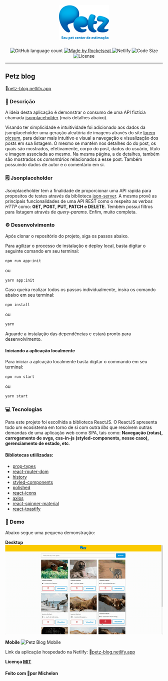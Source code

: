 <h1 align="center">
  <img src="/.github/logo_petz.png" />
</h1>

<p align="center">
  <img alt="GitHub language count" src="https://img.shields.io/github/languages/count/michelonsouza/petz?color=%2300A0E4">

  <a href="https://github.com/michelonsouza">
    <img alt="Made by Rocketseat" src="https://img.shields.io/badge/made%20by-Michelon Souza-%2300A0E4">
  </a>
  <img src="https://img.shields.io/netlify/24cea527-a667-4212-9e21-8701933fc49c?color=00A0E4"
  alt="Netlify" />
  <img alt="Code Size" src="https://img.shields.io/github/languages/code-size/michelonsouza/petz?color=%2300A0E4"
  alt="Netlify" />
  <img alt="License" src="https://img.shields.io/badge/license-MIT-%2300A0E4">
</p>

---

## Petz blog
🔗[petz-blog.netlify.app](https://petz-blog.netlify.app/)
### 📝 Descrição
A ideia desta aplicação é demonstrar o consumo de uma API fictícia chamada [jsonplaceholder](https://jsonplaceholder.typicode.com) (mais detalhes abaixo).

Visando ter simplicidade e intuitividade foi adicionado aos dados da jsonplaceholder uma geração aleatória de imagens através do site [lorem picsum](https://picsum.photos/), para deixar mais intuitivo e visual a navegação e visualização dos posts em sua listagem.
O mesmo se mantém nos detalhes do do post, os quais são mostrados, efetivamente, corpo do post, dados do usuário, título e imagem associada ao mesmo.
Na mesma página, a de detalhes, também são mostrados os _comentários_ relacionados a esse post. Também possuindo dados de autor e o comentário em si.

### 🗒 Jsonplaceholder
Jsonplaceholder tem a finalidade de proporcionar uma API rapida para propositos de testes através da biblioteca [json-server](https://github.com/typicode/json-server).
A mesma provê as principais funcionalidades de uma API REST como o respeito as _verbos HTTP_ como: **GET, POST, PUT, PATCH e DELETE**.
Tembém possui filtros para listagem através de _query-params_. Enfim, muito completa.

### ⚙️ Desenvolvimento
Após clonar o repositório do projeto, siga os passos abaixo.

Para agilizar o processo de instalação e deploy local, basta digitar o seguinte comando em seu terminal:
```bash
npm run app:init
```
ou
```bash
yarn app:init
```

Caso queira realizar todos os passos individualmente, insira os comando abaixo em seu terminal:
```bash
npm install
```
ou
```bash
yarn
```

Aguarde a instalação das dependências e estará pronto para desenvolvimento.

#### Iniciando a aplicação localmente
Para iniciar a aplcação localmente basta digitar o commando em seu terminal:
```bash
npm run start
```
ou
```bash
yarn start
```

### 💻 Tecnologias
Para este projeto foi escolhida a biblioteca ReactJS. O ReactJS apresenta todo um ecosistema em torno de si com outra _libs_ que resolvem outras demandas de uma aplicação web como SPA, tais como: **Navegação (rotas), carregamento de svgs, css-in-js (styled-components, nesse caso), gerenciamento de estado, etc**.

#### Bibliotecas utiilizadas:
- [prop-types](https://www.npmjs.com/package/prop-types)
- [react-router-dom](https://reacttraining.com/react-router/web/guides/quick-start)
- [history](https://www.npmjs.com/package/history)
- [styled-components](https://styled-components.com/)
- [polished](https://polished.js.org/)
- [react-icons](https://react-icons.github.io/react-icons/)
- [axios](https://github.com/axios/axios)
- [react-spinner-material](https://www.npmjs.com/package/react-spinner-material)
- [react-toastify](https://github.com/fkhadra/react-toastify)

### 🎥 Demo
Abaixo segue uma pequena demonstração:

**Desktop**
![Petz Blog Desktop](/.github/desktop-demo.gif)

**Mobile**
![Petz Blog Mobile](/.github/mobile-demo.gif)

Link da aplicação hospedado na Netlify: 🔗[petz-blog.netlify.app](https://petz-blog.netlify.app/)

**Licença [MIT](/LICENSE.md)**


#### Feito com 🖤por Michelon
